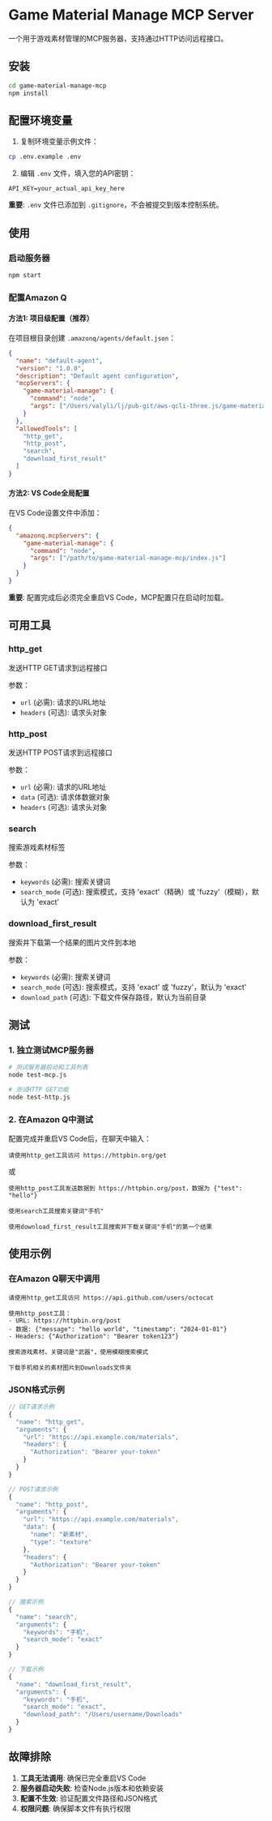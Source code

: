 # Game Material Manage MCP Server

一个用于游戏素材管理的MCP服务器，支持通过HTTP访问远程接口。

## 安装

```bash
cd game-material-manage-mcp
npm install
```

## 配置环境变量

1. 复制环境变量示例文件：
```bash
cp .env.example .env
```

2. 编辑 `.env` 文件，填入您的API密钥：
```
API_KEY=your_actual_api_key_here
```

**重要**: `.env` 文件已添加到 `.gitignore`，不会被提交到版本控制系统。

## 使用

### 启动服务器
```bash
npm start
```

### 配置Amazon Q

#### 方法1: 项目级配置（推荐）
在项目根目录创建 `.amazonq/agents/default.json`：

```json
{
  "name": "default-agent",
  "version": "1.0.0",
  "description": "Default agent configuration",
  "mcpServers": {
    "game-material-manage": {
      "command": "node",
      "args": ["/Users/valyli/lj/pub-git/aws-qcli-three.js/game-material-manage-mcp/index.js"]
    }
  },
  "allowedTools": [
    "http_get",
    "http_post",
    "search",
    "download_first_result"
  ]
}
```

#### 方法2: VS Code全局配置
在VS Code设置文件中添加：

```json
{
  "amazonq.mcpServers": {
    "game-material-manage": {
      "command": "node",
      "args": ["/path/to/game-material-manage-mcp/index.js"]
    }
  }
}
```

**重要**: 配置完成后必须完全重启VS Code，MCP配置只在启动时加载。

## 可用工具

### http_get
发送HTTP GET请求到远程接口

参数：
- `url` (必需): 请求的URL地址
- `headers` (可选): 请求头对象

### http_post  
发送HTTP POST请求到远程接口

参数：
- `url` (必需): 请求的URL地址
- `data` (可选): 请求体数据对象
- `headers` (可选): 请求头对象

### search
搜索游戏素材标签

参数：
- `keywords` (必需): 搜索关键词
- `search_mode` (可选): 搜索模式，支持 'exact'（精确）或 'fuzzy'（模糊），默认为 'exact'

### download_first_result
搜索并下载第一个结果的图片文件到本地

参数：
- `keywords` (必需): 搜索关键词
- `search_mode` (可选): 搜索模式，支持 'exact' 或 'fuzzy'，默认为 'exact'
- `download_path` (可选): 下载文件保存路径，默认为当前目录

## 测试

### 1. 独立测试MCP服务器
```bash
# 测试服务器启动和工具列表
node test-mcp.js

# 测试HTTP GET功能
node test-http.js
```

### 2. 在Amazon Q中测试
配置完成并重启VS Code后，在聊天中输入：

```
请使用http_get工具访问 https://httpbin.org/get
```

或

```
使用http_post工具发送数据到 https://httpbin.org/post，数据为 {"test": "hello"}
```

```
使用search工具搜索关键词"手机"
```

```
使用download_first_result工具搜索并下载关键词"手机"的第一个结果
```

## 使用示例

### 在Amazon Q聊天中调用
```
请使用http_get工具访问 https://api.github.com/users/octocat
```

```
使用http_post工具：
- URL: https://httpbin.org/post
- 数据: {"message": "hello world", "timestamp": "2024-01-01"}
- Headers: {"Authorization": "Bearer token123"}
```

```
搜索游戏素材，关键词是"武器"，使用模糊搜索模式
```

```
下载手机相关的素材图片到Downloads文件夹
```

### JSON格式示例
```javascript
// GET请求示例
{
  "name": "http_get",
  "arguments": {
    "url": "https://api.example.com/materials",
    "headers": {
      "Authorization": "Bearer your-token"
    }
  }
}

// POST请求示例
{
  "name": "http_post", 
  "arguments": {
    "url": "https://api.example.com/materials",
    "data": {
      "name": "新素材",
      "type": "texture"
    },
    "headers": {
      "Authorization": "Bearer your-token"
    }
  }
}

// 搜索示例
{
  "name": "search",
  "arguments": {
    "keywords": "手机",
    "search_mode": "exact"
  }
}

// 下载示例
{
  "name": "download_first_result",
  "arguments": {
    "keywords": "手机",
    "search_mode": "exact",
    "download_path": "/Users/username/Downloads"
  }
}
```

## 故障排除

1. **工具无法调用**: 确保已完全重启VS Code
2. **服务器启动失败**: 检查Node.js版本和依赖安装
3. **配置不生效**: 验证配置文件路径和JSON格式
4. **权限问题**: 确保脚本文件有执行权限